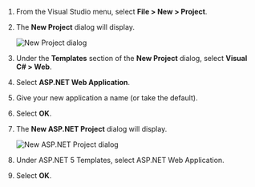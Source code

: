 1. From the Visual Studio menu, select **File > New > Project**.

1. The **New Project** dialog will display.

	![New Project dialog](./media/create-aspnet5-app/create-web-app.png)

1. Under the **Templates** section of the **New Project** dialog, select **Visual C# > Web**.

1. Select **ASP.NET Web Application**.

1. Give your new application a name (or take the default).

1. Select **OK**.

1. The **New ASP.NET Project** dialog will display.

	![New ASP.NET Project dialog](./media/create-aspnet5-app/choose-template.png)

1. Under ASP.NET 5 Templates, select ASP.NET Web Application.

1. Select **OK**.